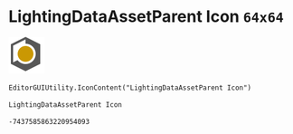 # LightingDataAssetParent Icon `64x64`
<img src="/img/LightingDataAssetParent%20Icon.png" width=64 height=64>

``` CSharp
EditorGUIUtility.IconContent("LightingDataAssetParent Icon")
```
```
LightingDataAssetParent Icon
```
```
-7437585863220954093
```
